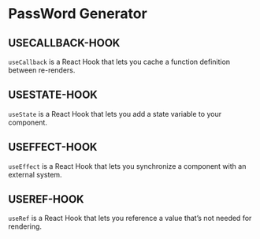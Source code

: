 # PassWord Generator


## USECALLBACK-HOOK
`useCallback` is a React Hook that lets you cache a function definition between re-renders.

## USESTATE-HOOK
`useState` is a React Hook that lets you add a state variable to your component.

## USEFFECT-HOOK
`useEffect` is a React Hook that lets you synchronize a component with an external system.

## USEREF-HOOK
`useRef` is a React Hook that lets you reference a value that’s not needed for rendering.